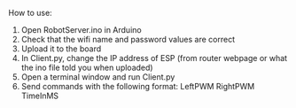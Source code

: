 How to use:

1. Open RobotServer.ino in Arduino
2. Check that the wifi name and password values are correct
3. Upload it to the board
4. In Client.py, change the IP address of ESP (from router webpage or what the ino file told you when uploaded)
5. Open a terminal window and run Client.py
6. Send commands with the following format:
    LeftPWM RightPWM TimeInMS
